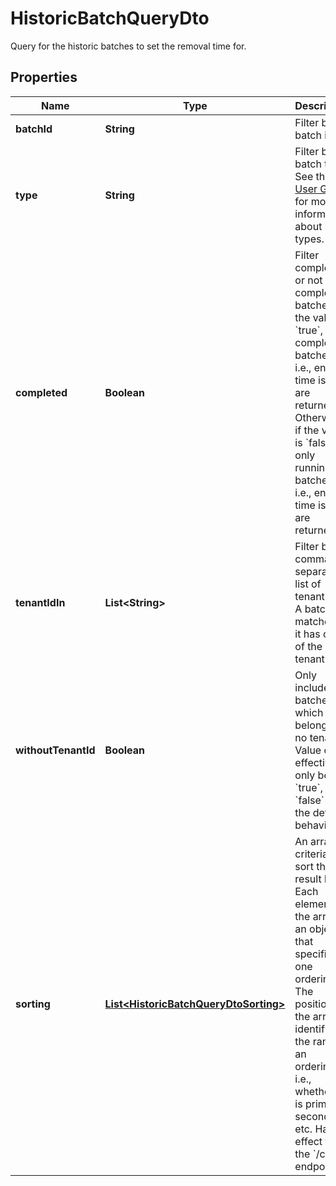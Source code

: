 

# HistoricBatchQueryDto

Query for the historic batches to set the removal time for.
## Properties

Name | Type | Description | Notes
------------ | ------------- | ------------- | -------------
**batchId** | **String** | Filter by batch id. |  [optional]
**type** | **String** | Filter by batch type. See the [User Guide](https://docs.camunda.org/manual/7.18/user-guide/process-engine/batch/#creating-a-batch) for more information about batch types. |  [optional]
**completed** | **Boolean** |  Filter completed or not completed batches. If the value is &#x60;true&#x60;, only completed batches, i.e., end time is set, are returned. Otherwise, if the value is &#x60;false&#x60;, only running batches, i.e., end time is null, are returned. |  [optional]
**tenantIdIn** | **List&lt;String&gt;** | Filter by a comma-separated list of tenant ids. A batch matches if it has one of the given tenant ids. |  [optional]
**withoutTenantId** | **Boolean** | Only include batches which belong to no tenant. Value can effectively only be &#x60;true&#x60;, as &#x60;false&#x60; is the default behavior. |  [optional]
**sorting** | [**List&lt;HistoricBatchQueryDtoSorting&gt;**](HistoricBatchQueryDtoSorting.md) | An array of criteria to sort the result by. Each element of the array is                        an object that specifies one ordering. The position in the array                        identifies the rank of an ordering, i.e., whether it is primary, secondary,                        etc. Has no effect for the &#x60;/count&#x60; endpoint |  [optional]



